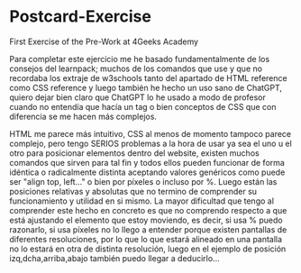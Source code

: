 # Postcard-Exercise
First Exercise of the Pre-Work at 4Geeks Academy

Para completar este ejercicio me he basado fundamentalmente de los consejos del learnpack; muchos de los comandos que use y que no recordaba los extraje de w3schools tanto del apartado de HTML reference como CSS reference y luego también he hecho un uso sano de ChatGPT, quiero dejar bien claro que ChatGPT lo he usado a modo de profesor cuando no entendía que hacía un tag o bien conceptos de CSS que con diferencia se me hacen más complejos. 

HTML me parece más intuitivo, CSS al menos de momento tampoco parece complejo, pero tengo SERIOS problemas a la hora de usar ya sea el uno u el otro para posicionar elementos dentro del website, existen muchos comandos que sirven para tal fin y todos ellos pueden funcionar de forma idéntica o radicalmente distinta aceptando valores genéricos como puede ser "align top, left..."
o bien por píxeles o incluso por %. Luego están las posiciones relativas y absolutas que no termino de comprender su funcionamiento y utilidad en si mismo. La mayor dificultad que tengo al comprender este hecho en concreto es que no comprendo respecto a que está ajustando el elemento que estoy moviendo, es decir, si usa % puedo razonarlo, si usa píxeles no lo llego a entender porque existen pantallas de diferentes resoluciones, por lo que lo que estará alineado en una pantalla no lo estará en otra de distinta resolución, luego en el ejemplo de posición izq,dcha,arriba,abajo también puedo llegar a deducirlo...

